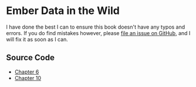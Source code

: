 # Ember Data in the Wild

I have done the best I can to ensure this book doesn't have any typos and errors. If you do find mistakes however, please [file an issue on GitHub](https://github.com/skaterdav85/ember-data-in-the-wild/issues), and I will fix it as soon as I can.

## Source Code

* [Chapter 6](https://github.com/skaterdav85/editw-chapter6)
* [Chapter 10](https://github.com/skaterdav85/editw-chapter10)
